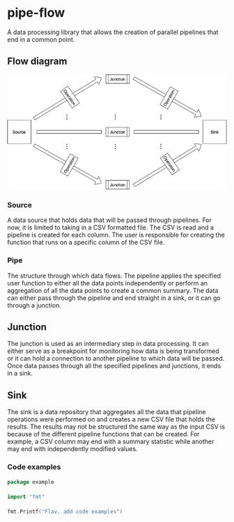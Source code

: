 # pipe-flow
A data processing library that allows the creation of parallel pipelines that end in a common point.

## Flow diagram

![](diagram.png)

### Source
A data source that holds data that will be passed through pipelines. For now, it is limited to taking in a CSV 
formatted file. The CSV is read and a pipeline is created for each column. The user is responsible for creating
the function that runs on a specific column of the CSV file.

### Pipe
The structure through which data flows. The pipeline applies the specified user function to either all the data points
independently or perform an aggregation of all the data points to create a common summary. The data can either pass 
through the pipeline and end straight in a sink, or it can go through a junction.

## Junction
The junction is used as an intermediary step in data processing. It can either serve as a breakpoint for monitoring how
data is being transformed or it can hold a connection to another pipeline to which data will be passed. Once data passes
through all the specified pipelines and junctions, it ends in a sink.

## Sink
The sink is a data repository that aggregates all the data that pipeline operations were performed on and creates a new
CSV file that holds the results. The results may not be structured the same way as the input CSV is because of the 
different pipeline functions that can be created. For example, a CSV column may end with a summary statistic while 
another may end with independently modified values.


### Code examples
```go
package example

import "fmt"

fmt.Printf("Flav, add code examples")
```
